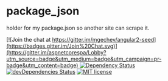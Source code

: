 # package_json
holder for my package.json so another site can scrape it.

[![Join the chat at https://gitter.im/mgechev/angular2-seed](https://badges.gitter.im/Join%20Chat.svg)](https://gitter.im/aspnetcorespa/Lobby?utm_source=badge&utm_medium=badge&utm_campaign=pr-badge&utm_content=badge)
[![Dependency Status](https://david-dm.org/crh225/package_json.svg)](https://david-dm.org/asadsahi/AspNetCoreSpa)
[![devDependencies Status](https://david-dm.org/crh225/package_json/dev-status.svg)](https://david-dm.org/asadsahi/AspNetCoreSpa?type=dev)
[![MIT license](http://img.shields.io/badge/license-MIT-brightgreen.svg)](http://opensource.org/licenses/MIT)
